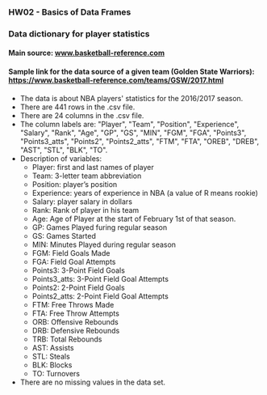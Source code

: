 ### HW02 - Basics of Data Frames
### Data dictionary for player statistics

#### Main source: www.basketball-reference.com
#### Sample link for the data source of a given team (Golden State Warriors): https://www.basketball-reference.com/teams/GSW/2017.html

* The data is about NBA players' statistics for the 2016/2017 season.
* There are 441 rows in the .csv file.
* There are 24 columns in the .csv file.
* The column labels are: "Player", "Team", "Position", "Experience", "Salary", "Rank", "Age", "GP", "GS", "MIN", "FGM", "FGA", "Points3", "Points3_atts", "Points2", "Points2_atts", "FTM", "FTA", "OREB", "DREB", "AST", "STL", "BLK", "TO".
* Description of variables:
    - Player: first and last names of player
    - Team: 3-letter team abbreviation
    - Position: player’s position
    - Experience: years of experience in NBA (a value of R means rookie)
    - Salary: player salary in dollars
    - Rank: Rank of player in his team
    - Age: Age of Player at the start of February 1st of that season.
    - GP: Games Played furing regular season
    - GS: Games Started
    - MIN: Minutes Played during regular season
    - FGM: Field Goals Made
    - FGA: Field Goal Attempts
    - Points3: 3-Point Field Goals
    - Points3_atts: 3-Point Field Goal Attempts
    - Points2: 2-Point Field Goals
    - Points2_atts: 2-Point Field Goal Attempts
    - FTM: Free Throws Made
    - FTA: Free Throw Attempts
    - ORB: Offensive Rebounds
    - DRB: Defensive Rebounds
    - TRB: Total Rebounds
    - AST: Assists
    - STL: Steals
    - BLK: Blocks
    - TO: Turnovers
* There are no missing values in the data set.